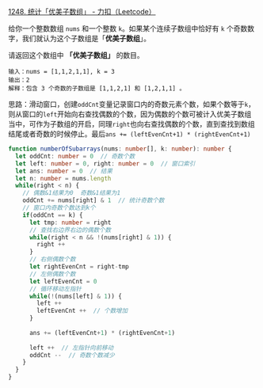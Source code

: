 [1248. 统计「优美子数组」 - 力扣（Leetcode）](https://leetcode.cn/problems/count-number-of-nice-subarrays/description/)

给你一个整数数组 `nums` 和一个整数 `k`。如果某个连续子数组中恰好有 `k` 个奇数数字，我们就认为这个子数组是「**优美子数组**」。

请返回这个数组中 **「优美子数组」** 的数目。

```
输入：nums = [1,1,2,1,1], k = 3
输出：2
解释：包含 3 个奇数的子数组是 [1,1,2,1] 和 [1,2,1,1] 。
```

思路：滑动窗口，创建`oddCnt`变量记录窗口内的奇数元素个数，如果个数等于`k`，则从窗口的`left`开始向右查找偶数的个数，因为偶数的个数可被计入优美子数组当中，可作为子数组的开启，同理`right`也向右查找偶数的个数，直到查找到数组结尾或者奇数的时候停止。最后`ans += (leftEvenCnt+1) * (rightEvenCnt+1)`

```typescript
function numberOfSubarrays(nums: number[], k: number): number {
  let oddCnt: number = 0  // 奇数个数
  let left: number = 0, right: number = 0  // 窗口索引
  let ans: number = 0  // 结果
  let n: number = nums.length
  while(right < n) {
    // 偶数&1结果为0  奇数&1结果为1
    oddCnt += nums[right] & 1  // 统计奇数个数
    // 窗口内奇数个数达到k个
    if(oddCnt == k) {
      let tmp: number = right
      // 查找右边界右边的偶数个数
      while(right < n && !(nums[right] & 1)) {
        right ++
      }
      // 右侧偶数个数
      let rightEvenCnt = right-tmp
      // 左侧偶数个数
      let leftEvenCnt = 0
      // 循环移动左指针
      while(!(nums[left] & 1)) {
        left ++
        leftEvenCnt ++  // 个数增加
      }
      
      ans += (leftEvenCnt+1) * (rightEvenCnt+1)
      
      left ++  // 左指针向前移动
      oddCnt --  // 奇数个数减少
    }
  }
}
```

